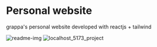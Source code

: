 # Personal website
grappa's personal website developed with reactjs + tailwind

![readme-img](https://github.com/imGrappa/grappaDev-react/assets/75887457/94d5cd2a-73e0-4d09-82ed-a198bd0a4b99)
![localhost_5173_project](https://github.com/imGrappa/grappaDev-react/assets/75887457/d62163b2-3c5b-47f0-8a4d-5d10f5c74798)